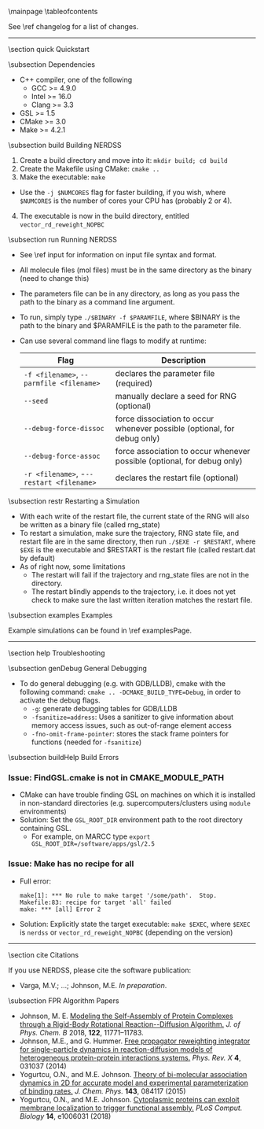 \mainpage
\tableofcontents

See \ref changelog for a list of changes.

---

\section quick Quickstart

\subsection Dependencies

- C++ compiler, one of the following
  - GCC >= 4.9.0 
  - Intel >= 16.0
  - Clang >= 3.3
- GSL >= 1.5
- CMake >= 3.0
- Make >= 4.2.1

\subsection build Building NERDSS

1. Create a build directory and move into it: `mkdir build; cd build`
2. Create the Makefile using CMake: `cmake ..`
3. Make the executable: `make`
  - Use the `-j $NUMCORES` flag for faster building, if you wish, where `$NUMCORES` is the number of cores your CPU has (probably 2 or 4).
4. The executable is now in the build directory, entitled `vector_rd_reweight_NOPBC`

\subsection run Running NERDSS

- See \ref input for information on input file syntax and format.
- All molecule files (mol files) must be in the same directory as the binary (need to change this)
- The parameters file can be in any directory, as long as you pass the path to the binary as a command line argument.
- To run, simply type `./$BINARY -f $PARAMFILE`, where \$BINARY is the path to the binary and \$PARAMFILE is the path to the parameter file.

- Can use several command line flags to modify at runtime:

  | Flag | Description|
  |------|------------|
  | `-f <filename>`, `--parmfile <filename>`    | declares the parameter file (required)                                    |
  | `--seed`                                    | manually declare a seed for RNG (optional)                                |
  | `--debug-force-dissoc`                      | force dissociation to occur whenever possible (optional, for debug only)  |
  | `--debug-force-assoc`                       | force association to occur whenever possible (optional, for debug only)   |
  | `-r <filename>`, -`--restart <filename>`    | declares the restart file (optional)                                      |

\subsection restr Restarting a Simulation

- With each write of the restart file, the current state of the RNG will also be written as a binary file (called rng_state)
- To restart a simulation, make sure the trajectory, RNG state file, and restart file are in the same directory, then run `./$EXE -r $RESTART`, where `$EXE` is the executable and $RESTART is the restart file (called restart.dat by default)
- As of right now, some limitations
  - The restart will fail if the trajectory and rng_state files are not in the directory.
  - The restart blindly appends to the trajectory, i.e. it does not yet check to make sure the last written iteration matches the restart file.

\subsection examples Examples

Example simulations can be found in \ref examplesPage.

---

\section help Troubleshooting

\subsection genDebug General Debugging

- To do general debugging (e.g. with GDB/LLDB), cmake with the following command: `cmake .. -DCMAKE_BUILD_TYPE=Debug`, in order to activate the debug flags.
  - `-g`: generate debugging tables for GDB/LLDB
  - `-fsanitize=address`: Uses a sanitizer to give information about memory access issues, such as out-of-range element access
  - `-fno-omit-frame-pointer`: stores the stack frame pointers for functions (needed for `-fsanitize`)

\subsection buildHelp Build Errors

### Issue: FindGSL.cmake is not in CMAKE_MODULE_PATH

- CMake can have trouble finding GSL on machines on which it is installed in non-standard directories (e.g. supercomputers/clusters using `module` environments)
- Solution: Set the `GSL_ROOT_DIR` environment path to the root directory containing GSL.
  - For example, on MARCC type `export GSL_ROOT_DIR=/software/apps/gsl/2.5`

### Issue: Make has no recipe for all

- Full error: 

      make[1]: *** No rule to make target '/some/path'.  Stop.
      Makefile:83: recipe for target 'all' failed
      make: *** [all] Error 2

- Solution: Explicitly state the target executable: `make $EXEC`, where `$EXEC` is `nerdss` or `vector_rd_reweight_NOPBC` (depending on the version)

---

\section cite Citations

If you use NERDSS, please cite the software publication:
  - Varga, M.V.; ...; Johnson, M.E. *In preparation*.

\subsection FPR Algorithm Papers
  - Johnson, M. E. [Modeling the Self-Assembly of Protein Complexes through a Rigid-Body Rotational Reaction--Diffusion Algorithm.](https://pubs.acs.org/doi/abs/10.1021/acs.jpcb.8b08339) *J. of Phys. Chem. B* 2018, **122**, 11771–11783.
  - Johnson, M.E., and G. Hummer. [Free propagator reweighting integrator for single-particle dynamics in reaction-diffusion models of heterogeneous protein-protein interactions systems.](https://journals.aps.org/prx/abstract/10.1103/PhysRevX.4.031037) *Phys. Rev. X* **4**, 031037 (2014)
  - Yogurtcu, O.N., and M.E. Johnson. [Theory of bi-molecular association dynamics in 2D for accurate model and experimental parameterization of binding rates.](https://www.ncbi.nlm.nih.gov/pubmed/26328828) *J. Chem. Phys.* **143**, 084117 (2015)
  - Yogurtcu, O.N., and M.E. Johnson. [Cytoplasmic proteins can exploit membrane localization to trigger functional assembly.](http://journals.plos.org/ploscompbiol/article?id=10.1371/journal.pcbi.1006031) *PLoS Comput. Biology* **14**, e1006031 (2018)
